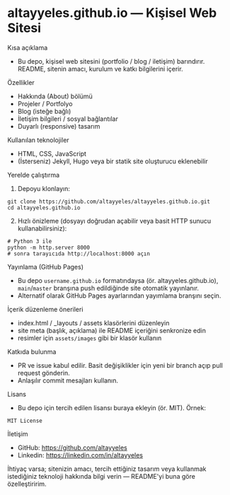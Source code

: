 # altayyeles.github.io — Kişisel Web Sitesi

Kısa açıklama
- Bu depo, kişisel web sitesini (portfolio / blog / iletişim) barındırır. README, sitenin amacı, kurulum ve katkı bilgilerini içerir.

Özellikler
- Hakkında (About) bölümü
- Projeler / Portfolyo
- Blog (isteğe bağlı)
- İletişim bilgileri / sosyal bağlantılar
- Duyarlı (responsive) tasarım

Kullanılan teknolojiler
- HTML, CSS, JavaScript
- (İsterseniz) Jekyll, Hugo veya bir statik site oluşturucu eklenebilir

Yerelde çalıştırma
1. Depoyu klonlayın:
```
git clone https://github.com/altayyeles/altayyeles.github.io.git
cd altayyeles.github.io
```
2. Hızlı önizleme (dosyayı doğrudan açabilir veya basit HTTP sunucu kullanabilirsiniz):
```
# Python 3 ile
python -m http.server 8000
# sonra tarayıcıda http://localhost:8000 açın
```

Yayınlama (GitHub Pages)
- Bu depo `username.github.io` formatındaysa (ör. altayyeles.github.io), `main`/`master` branşına push edildiğinde site otomatik yayınlanır.
- Alternatif olarak GitHub Pages ayarlarından yayımlama branşını seçin.

İçerik düzenleme önerileri
- index.html / _layouts / assets klasörlerini düzenleyin
- site meta (başlık, açıklama) ile README içeriğini senkronize edin
- resimler için `assets/images` gibi bir klasör kullanın

Katkıda bulunma
- PR ve issue kabul edilir. Basit değişiklikler için yeni bir branch açıp pull request gönderin.
- Anlaşılır commit mesajları kullanın.

Lisans
- Bu depo için tercih edilen lisansı buraya ekleyin (ör. MIT). Örnek:
```
MIT License
```

İletişim
- GitHub: https://github.com/altayyeles
- Linkedin: https://linkedin.com/in/altayyeles

İhtiyaç varsa; sitenizin amacı, tercih ettiğiniz tasarım veya kullanmak istediğiniz teknoloji hakkında bilgi verin — README'yi buna göre özelleştiririm.